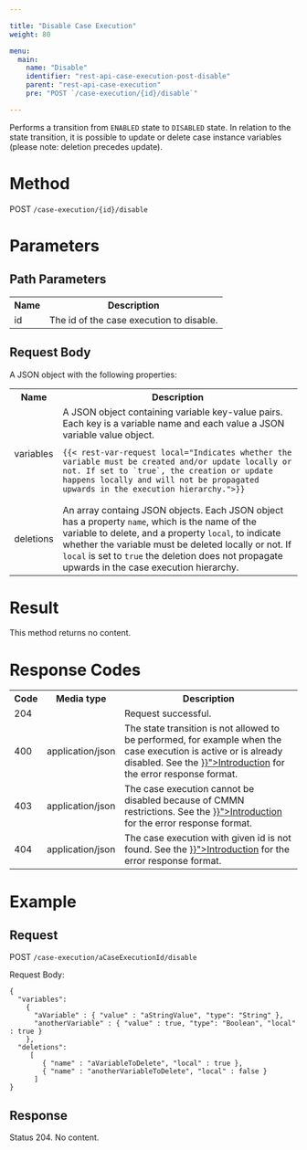 ```yaml
---

title: "Disable Case Execution"
weight: 80

menu:
  main:
    name: "Disable"
    identifier: "rest-api-case-execution-post-disable"
    parent: "rest-api-case-execution"
    pre: "POST `/case-execution/{id}/disable`"

---
```


Performs a transition from <code>ENABLED</code> state to <code>DISABLED</code> state. In relation to the state transition, it is possible to update or delete case instance variables (please note: deletion precedes update).


# Method

POST `/case-execution/{id}/disable`


# Parameters

## Path Parameters

<table class="table table-striped">
  <tr>
    <th>Name</th>
    <th>Description</th>
  </tr>
  <tr>
    <td>id</td>
    <td>The id of the case execution to disable.</td>
  </tr>
</table>


## Request Body

A JSON object with the following properties:

<table class="table table-striped">
  <tr>
    <th>Name</th>
    <th>Description</th>
  </tr>
  <tr>
    <td>variables</td>
    <td>A JSON object containing variable key-value pairs. Each key is a variable name and each value a JSON variable value object.

    {{< rest-var-request local="Indicates whether the variable must be created and/or update locally or not. If set to `true`, the creation or update happens locally and will not be propagated upwards in the execution hierarchy.">}}
  </tr>
  <tr>
    <td>deletions</td>
    <td>An array containg JSON objects. Each JSON object has a property <code>name</code>, which is the name of the variable to delete, and a property <code>local</code>, to indicate whether the variable must be deleted locally or not. If <code>local</code> is set to <code>true</code> the deletion does not propagate upwards in the case execution hierarchy.</td>
  </tr>
</table>


# Result

This method returns no content.


# Response Codes

<table class="table table-striped">
  <tr>
    <th>Code</th>
    <th>Media type</th>
    <th>Description</th>
  </tr>
  <tr>
    <td>204</td>
    <td></td>
    <td>Request successful.</td>
  </tr>
  <tr>
    <td>400</td>
    <td>application/json</td>
    <td>The state transition is not allowed to be performed, for example when the case execution is active or is already disabled. See the <a href="{{< relref "reference/rest/overview/index.md#error-handling" >}}">Introduction</a> for the error response format.</td>
  </tr>
  <tr>
    <td>403</td>
    <td>application/json</td>
    <td>The case execution cannot be disabled because of CMMN restrictions. See the <a href="{{< relref "reference/rest/overview/index.md#error-handling" >}}">Introduction</a> for the error response format.</td>
  </tr>
  <tr>
    <td>404</td>
    <td>application/json</td>
    <td>The case execution with given id is not found. See the <a href="{{< relref "reference/rest/overview/index.md#error-handling" >}}">Introduction</a> for the error response format.</td>
  </tr>
</table>


# Example

## Request

POST `/case-execution/aCaseExecutionId/disable`

Request Body:

    {
      "variables":
        {
          "aVariable" : { "value" : "aStringValue", "type": "String" },
          "anotherVariable" : { "value" : true, "type": "Boolean", "local" : true }
        },
      "deletions":
         [
            { "name" : "aVariableToDelete", "local" : true },
            { "name" : "anotherVariableToDelete", "local" : false }
          ]
    }

## Response

Status 204. No content.
